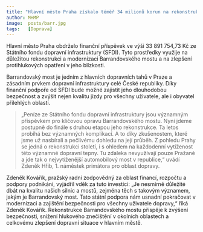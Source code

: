 ```yaml
---
title: "Hlavní město Praha získalo téměř 34 milionů korun na rekonstrukci Barrandovského mostu"
author: MHMP
image:  posts/barr.jpg
tags:   [Doprava]
---
```


Hlavní město Praha obdrželo finanční příspěvek ve výši 33 891 754,73 Kč ze Státního fondu dopravní infrastruktury (SFDI). Tyto prostředky využije na důležitou rekonstrukci a modernizaci Barrandovského mostu a na zlepšení protihlukových opatření v jeho blízkosti.

Barrandovský most je jedním z hlavních dopravních tahů v Praze a zásadním prvkem dopravní infrastruktury celé České republiky. Díky finanční podpoře od SFDI bude možné zajistit jeho dlouhodobou bezpečnost a zvýšit nejen kvalitu jízdy pro všechny uživatele, ale i obyvatel přilehlých oblastí.

> „Peníze ze Státního fondu dopravní infrastruktury jsou významným příspěvkem pro klíčovou opravu Barrandovského mostu. Nyní jdeme postupně do finále s druhou etapou jeho rekonstrukce. Ta letos probíhá bez významných komplikací. A to díky zkušenostem, které jsme už nasbírali a pečlivému dohledu na její průběh. Z pohledu Prahy se jedná o rekonstrukci století, i s ohledem na každodenní vytíženost této významné dopravní tepny. Tu zdaleka nevyužívají pouze Pražané a jde tak o nejvytíženější automobilový most v republice,“ uvádí Zdeněk Hřib, 1. náměstek primátora pro oblast dopravy.

Zdeněk Kovářík, pražský radní zodpovědný za oblast financí, rozpočtu a podpory podnikání, vyjádřil vděk za tuto investici: „Je nesmírně důležité dbát na kvalitu našich silnic a mostů, zejména těch s takovým významem, jakým je Barrandovský most. Tato státní podpora nám usnadní pokračovat v modernizaci a zajištění bezpečnosti pro všechny uživatele dopravy,“ říká Zdeněk Kovářík. Rekonstrukce Barrandovského mostu přispěje k zvýšení bezpečnosti, snížení hlukového znečištění v okolních oblastech a celkovému zlepšení dopravní situace v hlavním městě.
